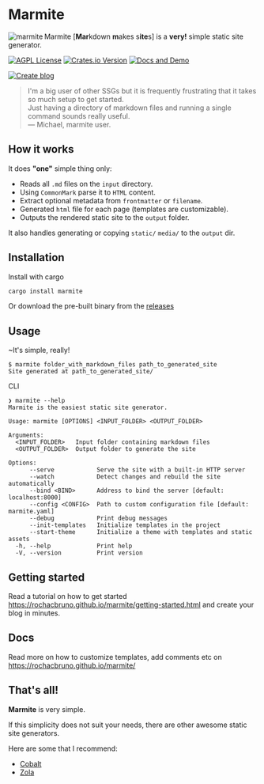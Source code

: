 # Marmite

<img src="https://github.com/rochacbruno/marmite/raw/main/assets/_resized/logo_160x120.png" align="left" alt="marmite">

Marmite [**Mar**kdown **m**akes s**ite**s] is a **very!** simple static site generator.

[![AGPL License](https://img.shields.io/badge/license-AGPL-blue.svg)](http://www.gnu.org/licenses/agpl-3.0)
[![Crates.io Version](https://img.shields.io/crates/v/marmite)](https://crates.io/crates/marmite)
[![Docs and Demo](https://img.shields.io/badge/docs-demo-blue)](https://rochacbruno.github.io/marmite/)  
  
[![Create blog](https://img.shields.io/badge/CREATE%20YOUR%20BLOG%20WITH%20ONE%20CLICK-20B2AA?style=for-the-badge)](https://github.com/rochacbruno/make-me-a-blog)



> I'm a big user of other SSGs but it is frequently frustrating that it takes so much setup to get started.  
Just having a directory of markdown files and running a single command sounds really useful.  
&mdash; Michael, marmite user.

## How it works

It does **"one"** simple thing only:

- Reads all `.md` files on the `input` directory.
- Using `CommonMark` parse it to `HTML` content.
- Extract optional metadata from `frontmatter` or `filename`.
- Generated `html` file for each page (templates are customizable).
- Outputs the rendered static site to the `output` folder.

It also handles generating or copying `static/` `media/` to the `output` dir.

## Installation

Install with cargo

```bash
cargo install marmite
```

Or download the pre-built binary from the [releases](https://github.com/rochacbruno/marmite/releases)


## Usage

~It's simple, really!

```console
$ marmite folder_with_markdown_files path_to_generated_site
Site generated at path_to_generated_site/
```

CLI

```console
❯ marmite --help
Marmite is the easiest static site generator.

Usage: marmite [OPTIONS] <INPUT_FOLDER> <OUTPUT_FOLDER>

Arguments:
  <INPUT_FOLDER>   Input folder containing markdown files
  <OUTPUT_FOLDER>  Output folder to generate the site

Options:
      --serve            Serve the site with a built-in HTTP server
      --watch            Detect changes and rebuild the site automatically
      --bind <BIND>      Address to bind the server [default: localhost:8000]
      --config <CONFIG>  Path to custom configuration file [default: marmite.yaml]
      --debug            Print debug messages
      --init-templates   Initialize templates in the project
      --start-theme      Initialize a theme with templates and static assets
  -h, --help             Print help
  -V, --version          Print version

```


## Getting started

Read a tutorial on how to get started https://rochacbruno.github.io/marmite/getting-started.html and create your blog in minutes.


## Docs 

Read more on how to customize templates, add comments etc on https://rochacbruno.github.io/marmite/ 


## That's all!

**Marmite** is very simple.

If this simplicity does not suit your needs, there are other awesome static site generators.


Here are some that I recommend:

- [Cobalt](https://cobalt-org.github.io/)
- [Zola](https://www.getzola.org/)
